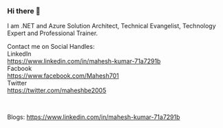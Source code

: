 ### Hi there 👋

<!--
**maheshbe2005/maheshbe2005** is a ✨ _special_ ✨ repository because its `README.md` (this file) appears on your GitHub profile.

Here are some ideas to get you started:

- 🔭 I’m currently working on ...
- 🌱 I’m currently learning ...
- 👯 I’m looking to collaborate on ...
- 🤔 I’m looking for help with ...
- 💬 Ask me about ...
- 📫 How to reach me: ...
- 😄 Pronouns: ...
- ⚡ Fun fact: ...
-->

I am .NET and Azure Solution Architect, Technical Evangelist, Technology Expert and Professional Trainer.

Contact me on Social Handles:
<br/>
LinkedIn
<br/>
https://www.linkedin.com/in/mahesh-kumar-71a7291b
<br/>
Facbook
<br/>
https://www.facebook.com/Mahesh701
<br/>
Twitter
<br/>
https://twitter.com/maheshbe2005

<br/>

Blogs:
https://www.linkedin.com/in/mahesh-kumar-71a7291b


